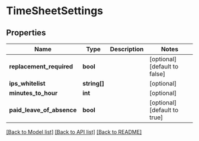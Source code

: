 # TimeSheetSettings

## Properties
Name | Type | Description | Notes
------------ | ------------- | ------------- | -------------
**replacement_required** | **bool** |  | [optional] [default to false]
**ips_whitelist** | **string[]** |  | [optional] 
**minutes_to_hour** | **int** |  | [optional] 
**paid_leave_of_absence** | **bool** |  | [optional] [default to true]

[[Back to Model list]](../README.md#documentation-for-models) [[Back to API list]](../README.md#documentation-for-api-endpoints) [[Back to README]](../README.md)


